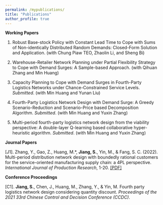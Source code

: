 ```yaml
---
permalink: /mypublications/
title: "Publications"
author_profile: true
---
```


**Working Papers**

1. Robust Base-stock Policy with Constant Lead Time to Cope with Sums of Non-identically Distributed Random Demands: Closed-Form Solution and Application. (with Chung Piaw TEO, Zhaolin Li, and Sheng Bi)

2. Warehouse-Retailer Network Planning under Partial Flexibility Strategy to Cope with Demand Surges: A Sample-based Approach. (with Qihuan Zhang and Min Huang)

3. Capacity Planning to Cope with  Demand Surges in Fourth-Party Logistics Networks under Chance-Constrained Service Levels. _Submitted_. (with Min Huang and Yunan Liu)

4. Fourth-Party Logistics Network Design with Demand Surge: A Greedy Scenario-Reduction and Scenario-Price based Decomposition Algorithm. _Submitted_. (with Min Huang and Yuxin Zhang)

5. Multi-period fourth-party logistics network design from the viability perspective: A double-layer Q-learning based collaborative hyper-heuristic algorithm. _Submitted_. (with Min Huang and Yuxin Zhang)

**Journal Papers**

[J1]. Zhang, Y., Gao, Z., Huang, M.*, **Jiang, S.**, Yin, M., & Fang, S. C. (2022). Multi-period distribution network design with boundedly rational customers for the service-oriented manufacturing supply chain: a 4PL perspective. _International Journal of Production Research_, 1-20. [[PDF]](/files/J_paper1.pdf)

**Conference Proceedings**

[C1]. **Jiang, S.**, Chen, J., Huang, M., Zhang, Y., & Yin, M. Fourth party logistics network design considering quantity discount. _Proceedings of the 2021 33rd Chinese Control and Decision Conference (CCDC)_.
